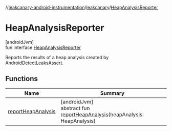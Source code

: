 //[leakcanary-android-instrumentation](../../../index.md)/[leakcanary](../index.md)/[HeapAnalysisReporter](index.md)

# HeapAnalysisReporter

[androidJvm]\
fun interface [HeapAnalysisReporter](index.md)

Reports the results of a heap analysis created by [AndroidDetectLeaksAssert](../-android-detect-leaks-assert/index.md).

## Functions

| Name | Summary |
|---|---|
| [reportHeapAnalysis](report-heap-analysis.md) | [androidJvm]<br>abstract fun [reportHeapAnalysis](report-heap-analysis.md)(heapAnalysis: HeapAnalysis) |
